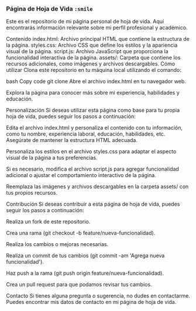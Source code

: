
### Página de Hoja de Vida `:smile`

Este es el repositorio de mi página personal de hoja de vida. Aquí encontrarás información relevante sobre mi perfil profesional y académico.

Contenido
index.html: Archivo principal HTML que contiene la estructura de la página.
styles.css: Archivo CSS que define los estilos y la apariencia visual de la página.
script.js: Archivo JavaScript que proporciona la funcionalidad interactiva de la página.
assets/: Carpeta que contiene los recursos adicionales, como imágenes y archivos descargables.
Cómo utilizar
Clona este repositorio en tu máquina local utilizando el comando:

bash
Copy code
git clone <URL del repositorio>
Abre el archivo index.html en tu navegador web.

Explora la página para conocer más sobre mi experiencia, habilidades y educación.

Personalización
Si deseas utilizar esta página como base para tu propia hoja de vida, puedes seguir los pasos a continuación:

Edita el archivo index.html y personaliza el contenido con tu información, como tu nombre, experiencia laboral, educación, habilidades, etc. Asegúrate de mantener la estructura HTML adecuada.

Personaliza los estilos en el archivo styles.css para adaptar el aspecto visual de la página a tus preferencias.

Si es necesario, modifica el archivo script.js para agregar funcionalidad adicional o ajustar el comportamiento interactivo de la página.

Reemplaza las imágenes y archivos descargables en la carpeta assets/ con tus propios recursos.

Contribución
Si deseas contribuir a esta página de hoja de vida, puedes seguir los pasos a continuación:

Realiza un fork de este repositorio.

Crea una rama (git checkout -b feature/nueva-funcionalidad).

Realiza los cambios o mejoras necesarias.

Realiza un commit de tus cambios (git commit -am 'Agrega nueva funcionalidad').

Haz push a la rama (git push origin feature/nueva-funcionalidad).

Crea un pull request para que podamos revisar tus cambios.

Contacto
Si tienes alguna pregunta o sugerencia, no dudes en contactarme. Puedes encontrar mis datos de contacto en mi página de hoja de vida.

